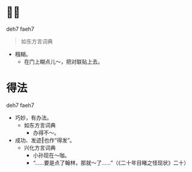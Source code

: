 # 𪐏发
deh7 faeh7
> 如东方言词典
- 糨糊。
  - 在门上糊点儿～，把对联贴上去。

# 得法
deh7 faeh7
+ 巧妙，有办法。
  * 如东方言词典
    - 办得不～。
+ 成功、发迹‖也作“得发”。
  * 兴化方言词典
    - 小孙现在～咖。
    - “……要是点了翰林，那就～了……”（《二十年目睹之怪现状》二十）
